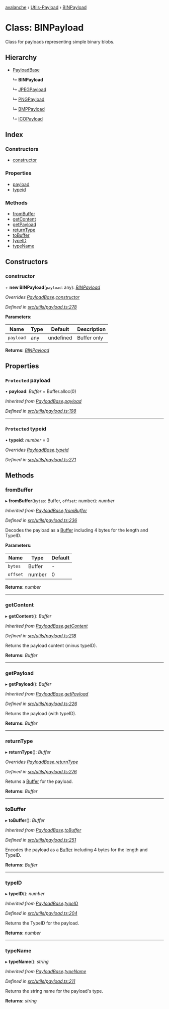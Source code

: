 [avalanche](../README.md) › [Utils-Payload](../modules/utils_payload.md) › [BINPayload](utils_payload.binpayload.md)

# Class: BINPayload

Class for payloads representing simple binary blobs.

## Hierarchy

* [PayloadBase](utils_payload.payloadbase.md)

  ↳ **BINPayload**

  ↳ [JPEGPayload](utils_payload.jpegpayload.md)

  ↳ [PNGPayload](utils_payload.pngpayload.md)

  ↳ [BMPPayload](utils_payload.bmppayload.md)

  ↳ [ICOPayload](utils_payload.icopayload.md)

## Index

### Constructors

* [constructor](utils_payload.binpayload.md#constructor)

### Properties

* [payload](utils_payload.binpayload.md#protected-payload)
* [typeid](utils_payload.binpayload.md#protected-typeid)

### Methods

* [fromBuffer](utils_payload.binpayload.md#frombuffer)
* [getContent](utils_payload.binpayload.md#getcontent)
* [getPayload](utils_payload.binpayload.md#getpayload)
* [returnType](utils_payload.binpayload.md#returntype)
* [toBuffer](utils_payload.binpayload.md#tobuffer)
* [typeID](utils_payload.binpayload.md#typeid)
* [typeName](utils_payload.binpayload.md#typename)

## Constructors

###  constructor

\+ **new BINPayload**(`payload`: any): *[BINPayload](utils_payload.binpayload.md)*

*Overrides [PayloadBase](utils_payload.payloadbase.md).[constructor](utils_payload.payloadbase.md#constructor)*

*Defined in [src/utils/payload.ts:278](https://github.com/ava-labs/avalanchejs/blob/598fbcc/src/utils/payload.ts#L278)*

**Parameters:**

Name | Type | Default | Description |
------ | ------ | ------ | ------ |
`payload` | any | undefined | Buffer only  |

**Returns:** *[BINPayload](utils_payload.binpayload.md)*

## Properties

### `Protected` payload

• **payload**: *Buffer* = Buffer.alloc(0)

*Inherited from [PayloadBase](utils_payload.payloadbase.md).[payload](utils_payload.payloadbase.md#protected-payload)*

*Defined in [src/utils/payload.ts:198](https://github.com/ava-labs/avalanchejs/blob/598fbcc/src/utils/payload.ts#L198)*

___

### `Protected` typeid

• **typeid**: *number* = 0

*Overrides [PayloadBase](utils_payload.payloadbase.md).[typeid](utils_payload.payloadbase.md#protected-typeid)*

*Defined in [src/utils/payload.ts:271](https://github.com/ava-labs/avalanchejs/blob/598fbcc/src/utils/payload.ts#L271)*

## Methods

###  fromBuffer

▸ **fromBuffer**(`bytes`: Buffer, `offset`: number): *number*

*Inherited from [PayloadBase](utils_payload.payloadbase.md).[fromBuffer](utils_payload.payloadbase.md#frombuffer)*

*Defined in [src/utils/payload.ts:236](https://github.com/ava-labs/avalanchejs/blob/598fbcc/src/utils/payload.ts#L236)*

Decodes the payload as a [Buffer](https://github.com/feross/buffer) including 4 bytes for the length and TypeID.

**Parameters:**

Name | Type | Default |
------ | ------ | ------ |
`bytes` | Buffer | - |
`offset` | number | 0 |

**Returns:** *number*

___

###  getContent

▸ **getContent**(): *Buffer*

*Inherited from [PayloadBase](utils_payload.payloadbase.md).[getContent](utils_payload.payloadbase.md#getcontent)*

*Defined in [src/utils/payload.ts:218](https://github.com/ava-labs/avalanchejs/blob/598fbcc/src/utils/payload.ts#L218)*

Returns the payload content (minus typeID).

**Returns:** *Buffer*

___

###  getPayload

▸ **getPayload**(): *Buffer*

*Inherited from [PayloadBase](utils_payload.payloadbase.md).[getPayload](utils_payload.payloadbase.md#getpayload)*

*Defined in [src/utils/payload.ts:226](https://github.com/ava-labs/avalanchejs/blob/598fbcc/src/utils/payload.ts#L226)*

Returns the payload (with typeID).

**Returns:** *Buffer*

___

###  returnType

▸ **returnType**(): *Buffer*

*Overrides [PayloadBase](utils_payload.payloadbase.md).[returnType](utils_payload.payloadbase.md#abstract-returntype)*

*Defined in [src/utils/payload.ts:276](https://github.com/ava-labs/avalanchejs/blob/598fbcc/src/utils/payload.ts#L276)*

Returns a [Buffer](https://github.com/feross/buffer) for the payload.

**Returns:** *Buffer*

___

###  toBuffer

▸ **toBuffer**(): *Buffer*

*Inherited from [PayloadBase](utils_payload.payloadbase.md).[toBuffer](utils_payload.payloadbase.md#tobuffer)*

*Defined in [src/utils/payload.ts:251](https://github.com/ava-labs/avalanchejs/blob/598fbcc/src/utils/payload.ts#L251)*

Encodes the payload as a [Buffer](https://github.com/feross/buffer) including 4 bytes for the length and TypeID.

**Returns:** *Buffer*

___

###  typeID

▸ **typeID**(): *number*

*Inherited from [PayloadBase](utils_payload.payloadbase.md).[typeID](utils_payload.payloadbase.md#typeid)*

*Defined in [src/utils/payload.ts:204](https://github.com/ava-labs/avalanchejs/blob/598fbcc/src/utils/payload.ts#L204)*

Returns the TypeID for the payload.

**Returns:** *number*

___

###  typeName

▸ **typeName**(): *string*

*Inherited from [PayloadBase](utils_payload.payloadbase.md).[typeName](utils_payload.payloadbase.md#typename)*

*Defined in [src/utils/payload.ts:211](https://github.com/ava-labs/avalanchejs/blob/598fbcc/src/utils/payload.ts#L211)*

Returns the string name for the payload's type.

**Returns:** *string*
